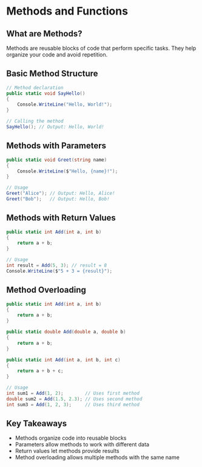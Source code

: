 # Methods and Functions

## What are Methods?

Methods are reusable blocks of code that perform specific tasks. They help organize your code and avoid repetition.

## Basic Method Structure

```csharp
// Method declaration
public static void SayHello()
{
    Console.WriteLine("Hello, World!");
}

// Calling the method
SayHello(); // Output: Hello, World!
```

## Methods with Parameters

```csharp
public static void Greet(string name)
{
    Console.WriteLine($"Hello, {name}!");
}

// Usage
Greet("Alice"); // Output: Hello, Alice!
Greet("Bob");   // Output: Hello, Bob!
```

## Methods with Return Values

```csharp
public static int Add(int a, int b)
{
    return a + b;
}

// Usage
int result = Add(5, 3); // result = 8
Console.WriteLine($"5 + 3 = {result}");
```

## Method Overloading

```csharp
public static int Add(int a, int b)
{
    return a + b;
}

public static double Add(double a, double b)
{
    return a + b;
}

public static int Add(int a, int b, int c)
{
    return a + b + c;
}

// Usage
int sum1 = Add(1, 2);        // Uses first method
double sum2 = Add(1.5, 2.3); // Uses second method
int sum3 = Add(1, 2, 3);     // Uses third method
```

## Key Takeaways

- Methods organize code into reusable blocks
- Parameters allow methods to work with different data
- Return values let methods provide results
- Method overloading allows multiple methods with the same name